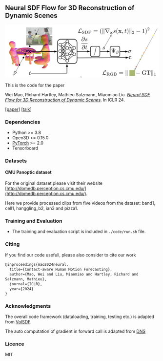 ## Neural SDF Flow for 3D Reconstruction of Dynamic Scenes
![Loading Overview](media/overview.png "overview")

This is the code for the paper

Wei Mao, Richard Hartley, Mathieu Salzmann, Miaomiao Liu. 
[_Neural SDF Flow for 3D Reconstruction of Dynamic Scenes_](https://github.com/wei-mao-2019/SDFFlow). In ICLR 24.

[[paper](https://arxiv.org/abs/2210.03954)] [[talk](https://neurips.cc/virtual/2022/poster/54945)]

### Dependencies
* Python >= 3.8
* Open3D >= 0.15.0
* [PyTorch](https://pytorch.org) >= 2.0
* Tensorboard

### Datasets
#### CMU Panoptic dataset
For the original dataset please visit their website [http://domedb.perception.cs.cmu.edu/](http://domedb.perception.cs.cmu.edu/).

Here we provide processed clips from five videos from the dataset: band1, cell1, hanggling_b2, ian3 and pizza1.

### Training and Evaluation
* The training and evaluation script is included in ``./code/run.sh`` file.

### Citing

If you find our code usefull, please also consider to cite our work

```
@inproceedings{mao2024neural,
  title={Contact-aware Human Motion Forecasting},
  author={Mao, Wei and Liu, Miaomiao and Hartley, Richard and Salzmann, Mathieu},
  journal={ICLR},
  year={2024}
}

```

### Acknowledgments

The overall code framework (dataloading, training, testing etc.) is adapted from [VolSDF](https://github.com/lioryariv/volsdf). 

The auto computation of gradient in forward call is adapted from [DNS](https://github.com/za-cheng/DNS/blob/main/Model.py)

### Licence
MIT
